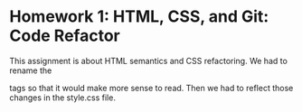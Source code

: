 # Homework 1: HTML, CSS, and Git: Code Refactor
This assignment is about HTML semantics and CSS refactoring. We had to rename the <div> tags so that it would make more sense to read. Then we had to reflect those changes in the style.css file. 

